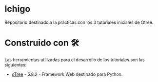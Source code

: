 # Ichigo
Repositorio destinado a la prácticas con los 3 tutoriales iniciales de Otree.

# Construido con 🛠️

Las herramientas utilizadas para el desarrollo de los tutoriales son las siguientes:
- [oTree](https://otree.readthedocs.io/en/latest/index.html) - 5.8.2 - Framework Web destinado para Python.
